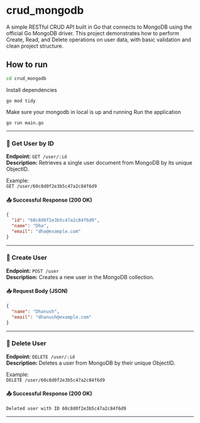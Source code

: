 # crud_mongodb

A simple RESTful CRUD API built in Go that connects to MongoDB using the official Go MongoDB driver. This project demonstrates how to perform Create, Read, and Delete operations on user data, with basic validation and clean project structure.

## How to run
```bash
cd crud_mongodb
```
Install dependencies
```
go mod tidy
```
Make sure your mongodb in local is up and running
Run the application
```
go run main.go
```

---

### 🔹 Get User by ID

**Endpoint:** `GET /user/:id`  
**Description:** Retrieves a single user document from MongoDB by its unique ObjectID.

Example:  
`GET /user/60c8d0f2e3b5c47a2c84f6d9`

#### 📤 Successful Response (200 OK)

```json
{
  "id": "60c8d0f2e3b5c47a2c84f6d9",
  "name": "Dha",
  "email": "dha@example.com"
}
```

---

### 🔹 Create User

**Endpoint:** `POST /user`  
**Description:** Creates a new user in the MongoDB collection.


#### 📥 Request Body (JSON)

```json
{
  "name": "Dhanush",
  "email": "dhanush@example.com"
}
```

---

### 🔹 Delete User

**Endpoint:** `DELETE /user/:id`  
**Description:** Deletes a user from MongoDB by their unique ObjectID.

Example:  
`DELETE /user/60c8d0f2e3b5c47a2c84f6d9`

#### 📤 Successful Response (200 OK)

```text
Deleted user with ID 60c8d0f2e3b5c47a2c84f6d9
```

---
